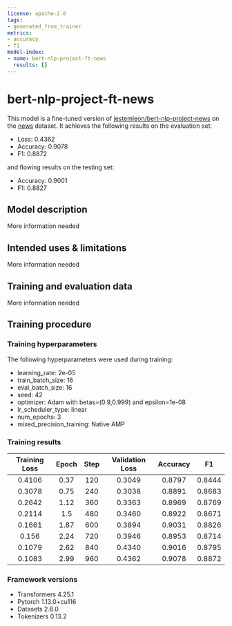 ```yaml
---
license: apache-2.0
tags:
- generated_from_trainer
metrics:
- accuracy
- f1
model-index:
- name: bert-nlp-project-ft-news
  results: []
---
```


<!-- This model card has been generated automatically according to the information the Trainer had access to. You
should probably proofread and complete it, then remove this comment. -->

# bert-nlp-project-ft-news

This model is a fine-tuned version of [jestemleon/bert-nlp-project-news](https://huggingface.co/jestemleon/bert-nlp-project-news) on the [news](https://huggingface.co/datasets/steciuk/news) dataset.
It achieves the following results on the evaluation set:
- Loss: 0.4362
- Accuracy: 0.9078
- F1: 0.8872

and flowing results on the testing set:
- Accuracy: 0.9001
- F1: 0.8827

## Model description

More information needed

## Intended uses & limitations

More information needed

## Training and evaluation data

More information needed

## Training procedure

### Training hyperparameters

The following hyperparameters were used during training:
- learning_rate: 2e-05
- train_batch_size: 16
- eval_batch_size: 16
- seed: 42
- optimizer: Adam with betas=(0.9,0.999) and epsilon=1e-08
- lr_scheduler_type: linear
- num_epochs: 3
- mixed_precision_training: Native AMP

### Training results

| Training Loss | Epoch | Step | Validation Loss | Accuracy | F1     |
|:-------------:|:-----:|:----:|:---------------:|:--------:|:------:|
| 0.4106        | 0.37  | 120  | 0.3049          | 0.8797   | 0.8444 |
| 0.3078        | 0.75  | 240  | 0.3038          | 0.8891   | 0.8683 |
| 0.2642        | 1.12  | 360  | 0.3363          | 0.8969   | 0.8769 |
| 0.2114        | 1.5   | 480  | 0.3460          | 0.8922   | 0.8671 |
| 0.1661        | 1.87  | 600  | 0.3894          | 0.9031   | 0.8826 |
| 0.156         | 2.24  | 720  | 0.3946          | 0.8953   | 0.8714 |
| 0.1079        | 2.62  | 840  | 0.4340          | 0.9016   | 0.8795 |
| 0.1083        | 2.99  | 960  | 0.4362          | 0.9078   | 0.8872 |


### Framework versions

- Transformers 4.25.1
- Pytorch 1.13.0+cu116
- Datasets 2.8.0
- Tokenizers 0.13.2
